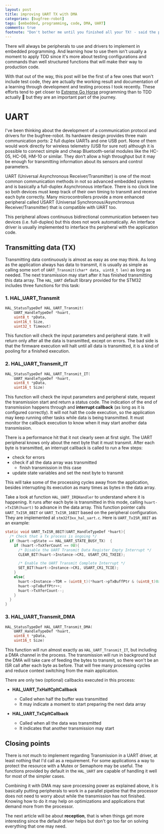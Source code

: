 ```yaml
---
layout: post
title: improving UART TX with DMA
categories: [bugfree-robot]
tags: [embedded, programming, code, DMA, UART]
comments: true
footnote: "Don't bother me until you finished all your TX! - said the processor"
---
```


There will always be peripherals to use and drivers to implement in embedded programming. And learning how to use them isn't usually a moment to apply TDD since it's more about testing configurations and commands than well structured functions that will make their way to production code. 

With that out of the way, this post will be the first of a few ones that won't include test code, they are actually the working result and documentation of a learning through development and testing process I took recently. These efforts tend to get closer to [Extreme Go Horse](https://medium.com/@dekaah/22-axioms-of-the-extreme-go-horse-methodology-xgh-9fa739ab55b4) programming than to TDD actually 👀 but they are an important part of the journey. 

# UART

I've been thinking about the development of a communication protocol and drivers for the bugfree-robot. Its hardware design provides three main communication ports: 2 full duplex UARTs and one USB port. None of them would work directly for wireless telemetry (USB for sure not) although  it is possible to connect simple and cheap Bluetooth-serial modules like the HC-05, HC-06, HM-10 or similar. They don't allow a high throughput but it may be enough for transmitting information about its sensors and control parameters. 

<!--more-->

UART (Universal Asynchronous Receiver/Transmitter) is one of the most common communication methods in not so advanced embedded systems and is basically a full-duplex Asynchronous interface. There is no clock line so both devices must keep track of their own timing to transmit and receive each byte correctly. Many microcontrollers provide a more enhanced peripheral called USART (Universal Synchronous/Asynchronous Receiver/Transmitter) that is compatible with UART too. 

This peripheral allows continuous bidirectional communication between two devices (i.e. full-duplex) but this does not work automatically. 
An interface driver is usually implemented to interface ths peripheral with the application code. 

## Transmitting data (TX)


Transmitting data continuously is almost as easy as one may think. As long as the application always has data to transmit, it is usually as simple as calling some sort of `UART_Transmit(char* data, uint8_t len)` as long as needed. The next transmission may start after it has finished transmitting this data array. The `HAL_UART` default library provided for the STM32 includes three functions for this task:

### 1. **HAL_UART_Transmit**
   
```c
HAL_StatusTypeDef HAL_UART_Transmit(
    UART_HandleTypeDef *huart, 
    uint8_t *pData, 
    uint16_t Size, 
    uint32_t Timeout)
```

This function will check the input parameters and peripheral state. It will return only after all the data is transmitted, except on errors. The bad side is that the firmware execution will halt until all data is transmitted, it is a kind of pooling for a finished execution. 



### 2. **HAL_UART_Transmit_IT**

```c
HAL_StatusTypeDef HAL_UART_Transmit_IT(
    UART_HandleTypeDef *huart, 
    uint8_t *pData, 
    uint16_t Size)
```

This function will check the input parameters and peripheral state, request the transmission start and return a status code. The indication of the end of transmission happens through and **interrupt callback** (as long as it is configured correctly). It will not halt the code execution, so the application may keep running other tasks while data is being transmitted. It must monitor the callback execution to know when it may start another data transmission. 

There is a performance hit that it not clearly seen at first sight. The UART peripheral knows only about the next byte that it must transmit. After each byte is transmitted, an interrupt callback is called to run a few steps:
- check for errors
- check if all the data array was transmitted
  - finish transmission in this case
- update state variables and set the next byte to transmit

This will take some of the processing cycles away from the application, besides interrupting its execution as many times as bytes in the data array.

Take a look at function `HAL_UART_IRQHandler` to understand where it is happening. It runs after each byte is transmitted in this mode, calling `huart->TxISR(huart)` to advance in the data array. This function pointer calls `UART_TxISR_8BIT` or `UART_TxISR_16BIT` based on the peripheral configuration. They are implemented at `stm32f3xx_hal_uart.c`. Here is `UART_TxISR_8BIT` as an example:

```c
static void UART_TxISR_8BIT(UART_HandleTypeDef *huart){
  /* Check that a Tx process is ongoing */
  if (huart->gState == HAL_UART_STATE_BUSY_TX)  {
    if (huart->TxXferCount == 0U){
      /* Disable the UART Transmit Data Register Empty Interrupt */
      CLEAR_BIT(huart->Instance->CR1, USART_CR1_TXEIE);

      /* Enable the UART Transmit Complete Interrupt */
      SET_BIT(huart->Instance->CR1, USART_CR1_TCIE);
    }
    else{
      huart->Instance->TDR = (uint8_t)(*huart->pTxBuffPtr & (uint8_t)0xFF);
      huart->pTxBuffPtr++;
      huart->TxXferCount--;
    }
  }
}
```

### 3. **HAL_UART_Transmit_DMA**

```c
HAL_StatusTypeDef HAL_UART_Transmit_DMA(
    UART_HandleTypeDef *huart, 
    uint8_t *pData, 
    uint16_t Size)
```

This function will run almost exactly as `HAL_UART_Transmit_IT`, but including a DMA channel in the process. 
The transmission will run in background but the DMA will take care of feeding the bytes to transmit, so there won't be an ISR call after each byte as before. That will free many processing cycles and reduce context switching from the main application.

There are only two (optional) callbacks executed in this process:

- **HAL_UART_TxHalfCpltCallback**
    -  Called when half the buffer was transmitted
    -  It may indicate a moment to start preparing the next data array

- **HAL_UART_TxCpltCallback**
    - Called when all the data was transmitted
    - It indicates that another transmission may start


## Closing points

There is not much to implement regarding Transmission in a UART driver, at least nothing that I'd call as a requirement. For some applications a way to protect the resource with a Mutex or Semaphore may be useful. The functions provided by default in the `HAL_UART` are capable of handling it well for most of the simpler cases.

Combining it with DMA may save processing power as explained above, it is basically putting peripherals to work in a parallel pipeline that the processor does not need to worry about while the transmission has not finished. Knowing how to do it may help on optimizations and applications that demand more from the processor.

The next article will be about **reception**, that is when things get more interesting since the default driver helps but don't go too far on solving everything that one may need.